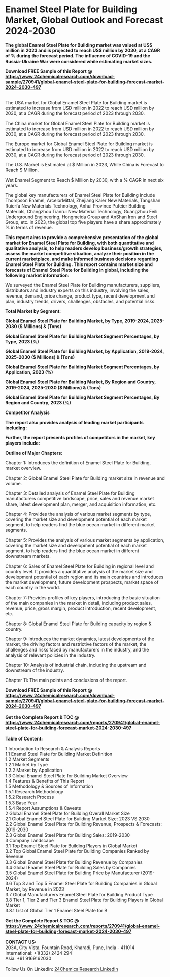 <h1>Enamel Steel Plate for Building Market, Global Outlook and Forecast 2024-2030</h1><p><strong>The global Enamel Steel Plate for Building market was valued at US$ million in 2023 and is projected to reach US$ million by 2030, at a CAGR of % during the forecast period. The influence of COVID-19 and the Russia-Ukraine War were considered while estimating market sizes.</strong></p><p>
</p><p></p><div><b>Download FREE Sample of this Report @ 
            <a href="https://www.24chemicalresearch.com/download-sample/270941/global-enamel-steel-plate-for-building-forecast-market-2024-2030-497">
            https://www.24chemicalresearch.com/download-sample/270941/global-enamel-steel-plate-for-building-forecast-market-2024-2030-497</a></b></div><br><p>
</p><p>The USA market for Global Enamel Steel Plate for Building market is estimated to increase from USD million in 2022 to reach USD million by 2030, at a CAGR during the forecast period of 2023 through 2030.</p><p>
</p><p>The China market for Global Enamel Steel Plate for Building market is estimated to increase from USD million in 2022 to reach USD million by 2030, at a CAGR during the forecast period of 2023 through 2030.</p><p>
</p><p>The Europe market for Global Enamel Steel Plate for Building market is estimated to increase from USD million in 2022 to reach USD million by 2030, at a CAGR during the forecast period of 2023 through 2030.</p><p>
</p><p>The U.S. Market is Estimated at $ Million in 2023, While China is Forecast to Reach $ Million.</p><p>
Wet Enamel Segment to Reach $ Million by 2030, with a % CAGR in next six years.</p><p>
The global key manufacturers of Enamel Steel Plate for Building include Thompson Enamel, ArcelorMittal, Zhejiang Kaier New Materials, Tangshan Ruierfa New Materials Technology, Anhui Province Pufeier Building Materials, Changzhou Tianrui New Material Technology, Guangzhou Feili Underground Engineering, Hongmeida Group and AnShan Iron and Steel Group, etc. in 2023, the global top five players have a share approximately % in terms of revenue.</p><p>
<strong>This report aims to provide a comprehensive presentation of the global market for Enamel Steel Plate for Building, with both quantitative and qualitative analysis, to help readers develop business/growth strategies, assess the market competitive situation, analyze their position in the current marketplace, and make informed business decisions regarding Enamel Steel Plate for Building. This report contains market size and forecasts of Enamel Steel Plate for Building in global, including the following market information:</strong></p><p>
</p><p>
</p><p>We surveyed the Enamel Steel Plate for Building manufacturers, suppliers, distributors and industry experts on this industry, involving the sales, revenue, demand, price change, product type, recent development and plan, industry trends, drivers, challenges, obstacles, and potential risks.</p><p>
<strong>Total Market by Segment:</strong></p><p>
<strong>Global Enamel Steel Plate for Building Market, by Type, 2019-2024, 2025-2030 ($ Millions) &amp; (Tons)</strong></p><p>
<strong>Global Enamel Steel Plate for Building Market Segment Percentages, by Type, 2023 (%)</strong></p><p>
</p><p>
<strong>Global Enamel Steel Plate for Building Market, by Application, 2019-2024, 2025-2030 ($ Millions) &amp; (Tons)</strong></p><p>
<strong>Global Enamel Steel Plate for Building Market Segment Percentages, by Application, 2023 (%)</strong></p><p>
</p><p>
<strong>Global Enamel Steel Plate for Building Market, By Region and Country, 2019-2024, 2025-2030 ($ Millions) &amp; (Tons)</strong></p><p>
<strong>Global Enamel Steel Plate for Building Market Segment Percentages, By Region and Country, 2023 (%)</strong></p><p>
</p><p>
<strong>Competitor Analysis</strong></p><p>
<strong>The report also provides analysis of leading market participants including:</strong></p><p>
</p><p>
<strong>Further, the report presents profiles of competitors in the market, key players include:</strong></p><p>
</p><p>
<strong>Outline of Major Chapters:</strong></p><p>
</p><p>Chapter 1: Introduces the definition of Enamel Steel Plate for Building, market overview.</p><p>
Chapter 2: Global Enamel Steel Plate for Building market size in revenue and volume.</p><p>
Chapter 3: Detailed analysis of Enamel Steel Plate for Building manufacturers competitive landscape, price, sales and revenue market share, latest development plan, merger, and acquisition information, etc.</p><p>
Chapter 4: Provides the analysis of various market segments by type, covering the market size and development potential of each market segment, to help readers find the blue ocean market in different market segments.</p><p>
Chapter 5: Provides the analysis of various market segments by application, covering the market size and development potential of each market segment, to help readers find the blue ocean market in different downstream markets.</p><p>
Chapter 6: Sales of Enamel Steel Plate for Building in regional level and country level. It provides a quantitative analysis of the market size and development potential of each region and its main countries and introduces the market development, future development prospects, market space of each country in the world.</p><p>
Chapter 7: Provides profiles of key players, introducing the basic situation of the main companies in the market in detail, including product sales, revenue, price, gross margin, product introduction, recent development, etc.</p><p>
Chapter 8: Global Enamel Steel Plate for Building capacity by region &amp; country.</p><p>
Chapter 9: Introduces the market dynamics, latest developments of the market, the driving factors and restrictive factors of the market, the challenges and risks faced by manufacturers in the industry, and the analysis of relevant policies in the industry.</p><p>
Chapter 10: Analysis of industrial chain, including the upstream and downstream of the industry.</p><p>
Chapter 11: The main points and conclusions of the report.</p><div><b>Download FREE Sample of this Report @ 
            <a href="https://www.24chemicalresearch.com/download-sample/270941/global-enamel-steel-plate-for-building-forecast-market-2024-2030-497">
            https://www.24chemicalresearch.com/download-sample/270941/global-enamel-steel-plate-for-building-forecast-market-2024-2030-497</a></b></div><br><div><b>Get the Complete Report & TOC @ 
            <a href="https://www.24chemicalresearch.com/reports/270941/global-enamel-steel-plate-for-building-forecast-market-2024-2030-497">
            https://www.24chemicalresearch.com/reports/270941/global-enamel-steel-plate-for-building-forecast-market-2024-2030-497</a></b></div><br>
            <b>Table of Content:</b><p>1 Introduction to Research & Analysis Reports<br />
    1.1 Enamel Steel Plate for Building Market Definition<br />
    1.2 Market Segments<br />
        1.2.1 Market by Type<br />
        1.2.2 Market by Application<br />
    1.3 Global Enamel Steel Plate for Building Market Overview<br />
    1.4 Features & Benefits of This Report<br />
    1.5 Methodology & Sources of Information<br />
        1.5.1 Research Methodology<br />
        1.5.2 Research Process<br />
        1.5.3 Base Year<br />
        1.5.4 Report Assumptions & Caveats<br />
2 Global Enamel Steel Plate for Building Overall Market Size<br />
    2.1 Global Enamel Steel Plate for Building Market Size: 2023 VS 2030<br />
    2.2 Global Enamel Steel Plate for Building Revenue, Prospects & Forecasts: 2019-2030<br />
    2.3 Global Enamel Steel Plate for Building Sales: 2019-2030<br />
3 Company Landscape<br />
    3.1 Top Enamel Steel Plate for Building Players in Global Market<br />
    3.2 Top Global Enamel Steel Plate for Building Companies Ranked by Revenue<br />
    3.3 Global Enamel Steel Plate for Building Revenue by Companies<br />
    3.4 Global Enamel Steel Plate for Building Sales by Companies<br />
    3.5 Global Enamel Steel Plate for Building Price by Manufacturer (2019-2024)<br />
    3.6 Top 3 and Top 5 Enamel Steel Plate for Building Companies in Global Market, by Revenue in 2023<br />
    3.7 Global Manufacturers Enamel Steel Plate for Building Product Type<br />
    3.8 Tier 1, Tier 2 and Tier 3 Enamel Steel Plate for Building Players in Global Market<br />
        3.8.1 List of Global Tier 1 Enamel Steel Plate for B</p><div><b>Get the Complete Report & TOC @ 
            <a href="https://www.24chemicalresearch.com/reports/270941/global-enamel-steel-plate-for-building-forecast-market-2024-2030-497">
            https://www.24chemicalresearch.com/reports/270941/global-enamel-steel-plate-for-building-forecast-market-2024-2030-497</a></b></div><br><b>CONTACT US:</b><br>
            203A, City Vista, Fountain Road, Kharadi, Pune, India - 411014<br>
            International: +1(332) 2424 294<br>
            Asia: +91 9169162030 <br><br>
            Follow Us On LinkedIn: <a href="https://www.linkedin.com/company/24chemicalresearch/">24ChemicalResearch LinkedIn</a>